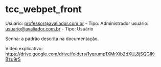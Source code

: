 # tcc_webpet_front

Usuário: professor@avaliador.com.br - Tipo: Administrador
usuário: usuario@avaliador.com.br - Tipo: Usuário

Senha: a padrão descrita na documentação.

Vídeo explicativo: https://drive.google.com/drive/folders/1yqrump1XMrXib2dXU_8jSQGIK-Bzu9rS

